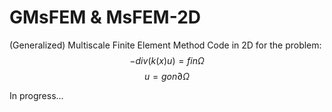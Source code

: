 # GMsFEM & MsFEM-2D
(Generalized) Multiscale Finite Element Method Code in 2D
for the problem:    
                    $$ -div(k(x)u) = f in \Omega $$
                    $$         u  = g on \partial\Omega $$

In progress...

